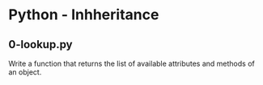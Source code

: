 # Python - Inhheritance

## 0-lookup.py
Write a function that returns the list of available attributes and methods of an object.
